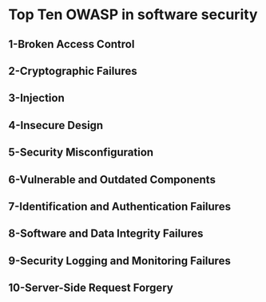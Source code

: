 # Top Ten OWASP in software security

## 1-Broken Access Control
## 2-Cryptographic Failures
## 3-Injection
## 4-Insecure Design
## 5-Security Misconfiguration
## 6-Vulnerable and Outdated Components
## 7-Identification and Authentication Failures
## 8-Software and Data Integrity Failures
## 9-Security Logging and Monitoring Failures
## 10-Server-Side Request Forgery